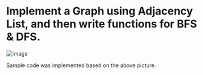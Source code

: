 # Implement a Graph using Adjacency List, and then write functions for BFS & DFS.

![image](https://i.imgur.com/sUtUfmZl.png)

Sample code was implemented based on the above picture.
